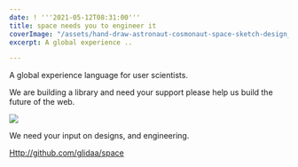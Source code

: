 ```yaml
---
date: ! '''2021-05-12T08:31:00'''
title: space needs you to engineer it
coverImage: "/assets/hand-draw-astronaut-cosmonaut-space-sketch-design_1035-20320.jpeg"
excerpt: A global experience ..

---
```

A global experience language for user scientists.

We are building a library and need your support please help us build the future of the web.

![](/assets/15z_2102-w018-n001-749b-p15-749.jpg)

We need your input on designs, and engineering.

[Http://github.com/glidaa/space](Http://github.com/glidaa/space "Into Space")
